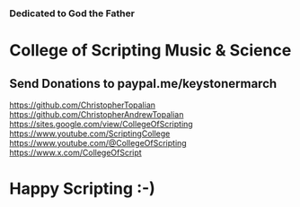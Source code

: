 ### Dedicated to God the Father

<!---
ChristopherAndrewTopalian/ChristopherAndrewTopalian is a ✨ special ✨ repository because its `README.md` (this file) appears on your GitHub profile.
You can click the Preview link to take a look at your changes.
--->

# College of Scripting Music & Science
## Send Donations to paypal.me/keystonermarch

https://github.com/ChristopherTopalian  
https://github.com/ChristopherAndrewTopalian  
https://sites.google.com/view/CollegeOfScripting  
https://www.youtube.com/ScriptingCollege  
https://www.youtube.com/@CollegeOfScripting  
https://www.x.com/CollegeOfScript

# Happy Scripting :-)
